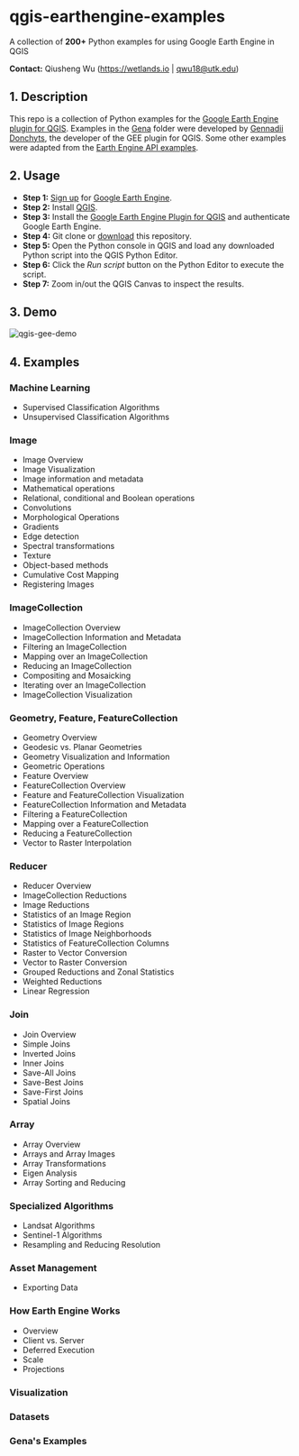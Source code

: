 # qgis-earthengine-examples

A collection of **200+** Python examples for using Google Earth Engine in QGIS

**Contact:** Qiusheng Wu (https://wetlands.io | qwu18@utk.edu)

## 1. Description

This repo is a collection of Python examples for the [Google Earth Engine plugin for QGIS](https://github.com/gee-community/qgis-earthengine-plugin). Examples in the [Gena](https://github.com/gee-community/qgis-earthengine-plugin/tree/master/examples) folder were developed by [Gennadii Donchyts](https://github.com/gena), the developer of the GEE plugin for QGIS. Some other examples were adapted from the [Earth Engine API examples](https://github.com/google/earthengine-api/tree/master/python/examples).

## 2. Usage

* **Step 1:** [Sign up](https://earthengine.google.com/signup/) for [Google Earth Engine](https://earthengine.google.com/).
* **Step 2:** Install [QGIS](https://qgis.org/).
* **Step 3:** Install the [Google Earth Engine Plugin for QGIS](https://gee-community.github.io/qgis-earthengine-plugin/) and authenticate Google Earth Engine.
* **Step 4:** Git clone or [download](https://github.com/giswqs/qgis-earthengine-examples/archive/master.zip) this repository.
* **Step 5:** Open the Python console in QGIS and load any downloaded Python script into the QGIS Python Editor.
* **Step 6:** Click the *Run script* button on the Python Editor to execute the script.
* **Step 7:** Zoom in/out the QGIS Canvas to inspect the results.

## 3. Demo

![qgis-gee-demo](https://i.imgur.com/OuWQlsF.gif)

## 4. Examples

### Machine Learning

* Supervised Classification Algorithms
* Unsupervised Classification Algorithms

### Image

* Image Overview
* Image Visualization
* Image information and metadata
* Mathematical operations
* Relational, conditional and Boolean operations
* Convolutions
* Morphological Operations
* Gradients
* Edge detection
* Spectral transformations
* Texture
* Object-based methods
* Cumulative Cost Mapping
* Registering Images

### ImageCollection

* ImageCollection Overview
* ImageCollection Information and Metadata
* Filtering an ImageCollection
* Mapping over an ImageCollection
* Reducing an ImageCollection
* Compositing and Mosaicking
* Iterating over an ImageCollection
* ImageCollection Visualization

### Geometry, Feature, FeatureCollection

* Geometry Overview
* Geodesic vs. Planar Geometries
* Geometry Visualization and Information
* Geometric Operations
* Feature Overview
* FeatureCollection Overview
* Feature and FeatureCollection Visualization
* FeatureCollection Information and Metadata
* Filtering a FeatureCollection
* Mapping over a FeatureCollection
* Reducing a FeatureCollection
* Vector to Raster Interpolation

### Reducer

* Reducer Overview
* ImageCollection Reductions
* Image Reductions
* Statistics of an Image Region
* Statistics of Image Regions
* Statistics of Image Neighborhoods
* Statistics of FeatureCollection Columns
* Raster to Vector Conversion
* Vector to Raster Conversion
* Grouped Reductions and Zonal Statistics
* Weighted Reductions
* Linear Regression

### Join

* Join Overview
* Simple Joins
* Inverted Joins
* Inner Joins
* Save-All Joins
* Save-Best Joins
* Save-First Joins
* Spatial Joins

### Array

* Array Overview
* Arrays and Array Images
* Array Transformations
* Eigen Analysis
* Array Sorting and Reducing

### Specialized Algorithms

* Landsat Algorithms
* Sentinel-1 Algorithms
* Resampling and Reducing Resolution

### Asset Management

* Exporting Data

### How Earth Engine Works

* Overview
* Client vs. Server
* Deferred Execution
* Scale
* Projections

### Visualization

### Datasets

### Gena's Examples
